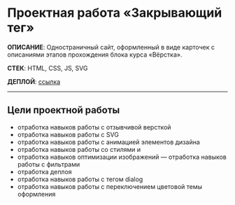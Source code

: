 # Проектная работа «Закрывающий тег»

**ОПИСАНИЕ**: Одностраничный сайт, оформленный в виде карточек с описаниями этапов прохождения блока курса «Вёрстка».

**СТЕК**: HTML, CSS, JS, SVG

**ДЕПЛОЙ**: [ссылка](https://nigilen.github.io/zakrivayuschiy-teg-f/)
___

## Цели проектной работы 
- отработка навыков работы с отзывчивой версткой
- отработка навыков работы с SVG
- отработка навыков работы с анимацией элементов дизайна
- отработка навыков работы со стилями и 
- отработка навыков оптимизации изображений
— отработка навыков работы с фильтрами
- отработка деплоя
- отработка навыков работы с тегом dialog
- отработка навыков работы с переключением цветовой темы оформления
